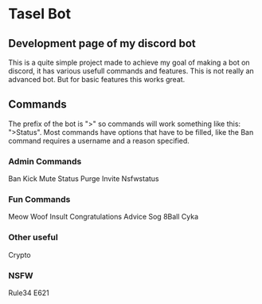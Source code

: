 # Tasel Bot
## Development page of my discord bot
This is a quite simple project made to achieve my goal of making a bot on discord, it has various usefull commands and features. This is not really an advanced bot. But for basic features this works great.

## Commands

The prefix of the bot is ">" so commands will work something like this:
">Status".
Most commands have options that have to be filled, like the Ban command requires a username and a reason specified.

### Admin Commands
Ban 
Kick 
Mute 
Status 
Purge 
Invite 
Nsfwstatus
### Fun Commands
Meow 
Woof 
Insult 
Congratulations 
Advice 
Sog 
8Ball 
Cyka
### Other useful
Crypto
### NSFW
Rule34 
E621
